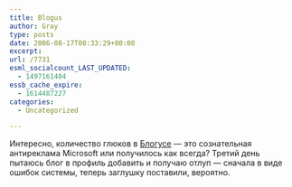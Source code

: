 ```yaml
---
title: Blogus
author: Gray
type: posts
date: 2006-08-17T08:33:29+00:00
excerpt:
url: /7731
esml_socialcount_LAST_UPDATED:
  - 1497161404
essb_cache_expire:
  - 1614487227
categories:
  - Uncategorized

---
```








Интересно, количество глюков в <a href="http://www.blogus.ru/" target="_blank">Блогусе</a> &#8212; это сознательная антиреклама Microsoft или получилось как всегда? Третий день пытаюсь блог в профиль добавить и получаю отлуп &#8212; сначала в виде ошибок системы, теперь заглушку поставили, вероятно.